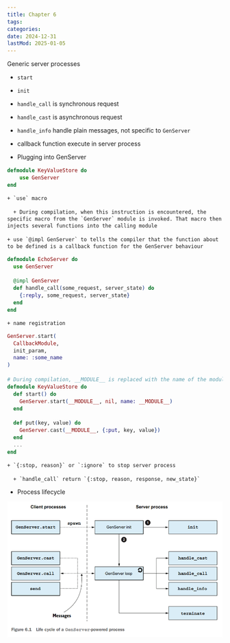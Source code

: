 ```yaml
---
title: Chapter 6
tags:
categories:
date: 2024-12-31
lastMod: 2025-01-05
---
```

Generic server processes

  + `start`

  + `init`

  + `handle_call` is synchronous request

  + `handle_cast` is asynchronous request

  + `handle_info` handle plain messages, not specific to `GenServer`

  + callback function execute in server process

  + Plugging into GenServer

```elixir
defmodule KeyValueStore do
	use GenServer
end
```

    + `use` macro

      + During compilation, when this instruction is encountered, the specific macro from the `GenServer` module is invoked. That macro then injects several functions into the calling module

    + use `@impl GenServer` to tells the compiler that the function about to be defined is a callback function for the GenServer behaviour


```elixir
defmodule EchoServer do
  use GenServer
  
  @impl GenServer
  def handle_call(some_request, server_state) do
  	{:reply, some_request, server_state}
  end
end
```

    + name registration


```elixir
GenServer.start(
  CallbackModule,
  init_param,
  name: :some_name
)

# During compilation, __MODULE__ is replaced with the name of the module where the code resides:
defmodule KeyValueStore do
  def start() do
  	GenServer.start(__MODULE__, nil, name: __MODULE__)
  end
  
  def put(key, value) do
  	GenServer.cast(__MODULE__, {:put, key, value})
  end
  ...
end
```

    + `{:stop, reason}` or `:ignore` to stop server process

      + `handle_call` return `{:stop, reason, response, new_state}`

  + Process lifecycle

![2025-01-02_17-04-10.png](/assets/2025-01-02_17-04-10_1735808663443_0.png)
